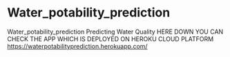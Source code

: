 # Water_potability_prediction
Water_potability_prediction Predicting Water Quality  HERE DOWN YOU CAN CHECK THE APP WHICH IS DEPLOYED ON HEROKU CLOUD PLATFORM https://waterpotabilityprediction.herokuapp.com/
